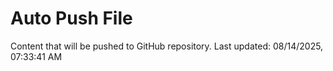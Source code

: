 # Auto Push File

Content that will be pushed to GitHub repository.
Last updated: 08/14/2025, 07:33:41 AM
